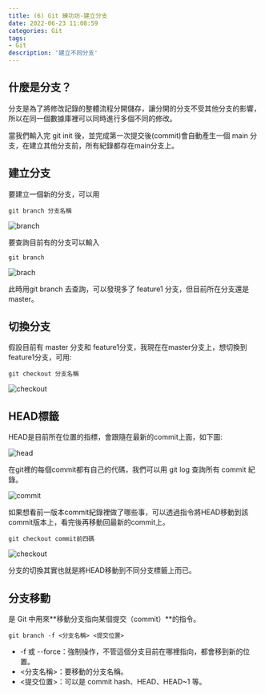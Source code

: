 ```yaml
---
title: (6) Git 練功坊-建立分支
date: 2022-06-23 11:08:59
categories: Git
tags: 
- Git
description: '建立不同分支'
---
```


## 什麼是分支？

分支是為了將修改記錄的整體流程分開儲存，讓分開的分支不受其他分支的影響，所以在同一個數據庫裡可以同時進行多個不同的修改。

當我們輸入完 git init 後，並完成第一次提交後(commit)會自動產生一個 main 分支，在建立其他分支前，所有紀錄都存在main分支上。

## 建立分支

要建立一個新的分支，可以用

```
git branch 分支名稱
```

![branch](https://miro.medium.com/max/1206/1*MM7zD5dXszOgNHn_UcqtOg.png)


要查詢目前有的分支可以輸入

```
git branch
```

![brach](https://miro.medium.com/max/1134/1*8p-_J_x4kqDFcnO15JBRLQ.png)


此時用git branch 去查詢，可以發現多了 feature1 分支，但目前所在分支還是master。


## 切換分支

假設目前有 master 分支和 feature1分支，我現在在master分支上，想切換到 feature1分支，可用:

```
git checkout 分支名稱
```

![checkout](https://miro.medium.com/max/1218/1*Gzf7OBa_JANOziPgnxYaVQ.png)


## HEAD標籤

HEAD是目前所在位置的指標，會跟隨在最新的commit上面，如下圖:

![head](https://miro.medium.com/max/680/1*vBHV9Vo4Ws2O4a_AfGPdig.png)


在git裡的每個commit都有自己的代碼，我們可以用 git log 查詢所有 commit 紀錄。

![commit](https://miro.medium.com/max/1272/1*fcmwOhm5NG9_XpjeoFhPxw.png)

如果想看前一版本commit紀錄裡做了哪些事，可以透過指令將HEAD移動到該commit版本上，看完後再移動回最新的commit上。

``` 
git checkout commit前四碼
```

![checkout](https://miro.medium.com/max/676/1*ItxAAKHhndN-_oToicuXnw.png)

分支的切換其實也就是將HEAD移動到不同分支標籤上而已。

## 分支移動

是 Git 中用來**移動分支指向某個提交（commit）**的指令。

```
git branch -f <分支名稱> <提交位置>
```

- -f 或 --force：強制操作，不管這個分支目前在哪裡指向，都會移到新的位置。
- <分支名稱>：要移動的分支名稱。
- <提交位置>：可以是 commit hash、HEAD、HEAD~1 等。









